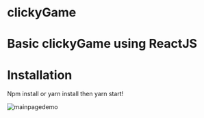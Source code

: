 # clickyGame

# Basic clickyGame using ReactJS 
# Installation
  Npm install or yarn install then yarn start!


![mainpagedemo](https://user-images.githubusercontent.com/43567870/52235005-ca31ee80-2877-11e9-8ebf-18acf677a8ad.png)

